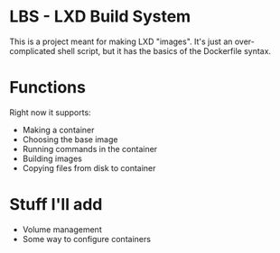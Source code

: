 # LBS - LXD Build System
This is a project meant for making LXD "images". It's just an over-complicated shell script, but it has the basics of the Dockerfile syntax.
# Functions
Right now it supports:
- Making a container
- Choosing the base image
- Running commands in the container
- Building images
- Copying files from disk to container
# Stuff I'll add
- Volume management
- Some way to configure containers
